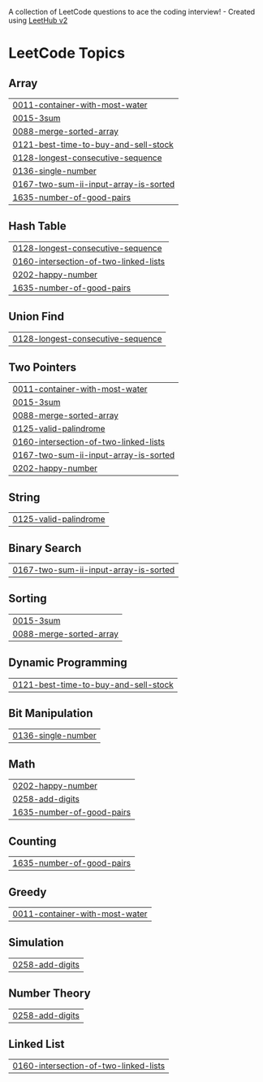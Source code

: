 A collection of LeetCode questions to ace the coding interview! - Created using [LeetHub v2](https://github.com/arunbhardwaj/LeetHub-2.0)
<!---LeetCode Topics Start-->
# LeetCode Topics
## Array
|  |
| ------- |
| [0011-container-with-most-water](https://github.com/Vashuki2004/LeetCode_Daily/tree/master/0011-container-with-most-water) |
| [0015-3sum](https://github.com/Vashuki2004/LeetCode_Daily/tree/master/0015-3sum) |
| [0088-merge-sorted-array](https://github.com/Vashuki2004/LeetCode_Daily/tree/master/0088-merge-sorted-array) |
| [0121-best-time-to-buy-and-sell-stock](https://github.com/Vashuki2004/LeetCode_Daily/tree/master/0121-best-time-to-buy-and-sell-stock) |
| [0128-longest-consecutive-sequence](https://github.com/Vashuki2004/LeetCode_Daily/tree/master/0128-longest-consecutive-sequence) |
| [0136-single-number](https://github.com/Vashuki2004/LeetCode_Daily/tree/master/0136-single-number) |
| [0167-two-sum-ii-input-array-is-sorted](https://github.com/Vashuki2004/LeetCode_Daily/tree/master/0167-two-sum-ii-input-array-is-sorted) |
| [1635-number-of-good-pairs](https://github.com/Vashuki2004/LeetCode_Daily/tree/master/1635-number-of-good-pairs) |
## Hash Table
|  |
| ------- |
| [0128-longest-consecutive-sequence](https://github.com/Vashuki2004/LeetCode_Daily/tree/master/0128-longest-consecutive-sequence) |
| [0160-intersection-of-two-linked-lists](https://github.com/Vashuki2004/LeetCode_Daily/tree/master/0160-intersection-of-two-linked-lists) |
| [0202-happy-number](https://github.com/Vashuki2004/LeetCode_Daily/tree/master/0202-happy-number) |
| [1635-number-of-good-pairs](https://github.com/Vashuki2004/LeetCode_Daily/tree/master/1635-number-of-good-pairs) |
## Union Find
|  |
| ------- |
| [0128-longest-consecutive-sequence](https://github.com/Vashuki2004/LeetCode_Daily/tree/master/0128-longest-consecutive-sequence) |
## Two Pointers
|  |
| ------- |
| [0011-container-with-most-water](https://github.com/Vashuki2004/LeetCode_Daily/tree/master/0011-container-with-most-water) |
| [0015-3sum](https://github.com/Vashuki2004/LeetCode_Daily/tree/master/0015-3sum) |
| [0088-merge-sorted-array](https://github.com/Vashuki2004/LeetCode_Daily/tree/master/0088-merge-sorted-array) |
| [0125-valid-palindrome](https://github.com/Vashuki2004/LeetCode_Daily/tree/master/0125-valid-palindrome) |
| [0160-intersection-of-two-linked-lists](https://github.com/Vashuki2004/LeetCode_Daily/tree/master/0160-intersection-of-two-linked-lists) |
| [0167-two-sum-ii-input-array-is-sorted](https://github.com/Vashuki2004/LeetCode_Daily/tree/master/0167-two-sum-ii-input-array-is-sorted) |
| [0202-happy-number](https://github.com/Vashuki2004/LeetCode_Daily/tree/master/0202-happy-number) |
## String
|  |
| ------- |
| [0125-valid-palindrome](https://github.com/Vashuki2004/LeetCode_Daily/tree/master/0125-valid-palindrome) |
## Binary Search
|  |
| ------- |
| [0167-two-sum-ii-input-array-is-sorted](https://github.com/Vashuki2004/LeetCode_Daily/tree/master/0167-two-sum-ii-input-array-is-sorted) |
## Sorting
|  |
| ------- |
| [0015-3sum](https://github.com/Vashuki2004/LeetCode_Daily/tree/master/0015-3sum) |
| [0088-merge-sorted-array](https://github.com/Vashuki2004/LeetCode_Daily/tree/master/0088-merge-sorted-array) |
## Dynamic Programming
|  |
| ------- |
| [0121-best-time-to-buy-and-sell-stock](https://github.com/Vashuki2004/LeetCode_Daily/tree/master/0121-best-time-to-buy-and-sell-stock) |
## Bit Manipulation
|  |
| ------- |
| [0136-single-number](https://github.com/Vashuki2004/LeetCode_Daily/tree/master/0136-single-number) |
## Math
|  |
| ------- |
| [0202-happy-number](https://github.com/Vashuki2004/LeetCode_Daily/tree/master/0202-happy-number) |
| [0258-add-digits](https://github.com/Vashuki2004/LeetCode_Daily/tree/master/0258-add-digits) |
| [1635-number-of-good-pairs](https://github.com/Vashuki2004/LeetCode_Daily/tree/master/1635-number-of-good-pairs) |
## Counting
|  |
| ------- |
| [1635-number-of-good-pairs](https://github.com/Vashuki2004/LeetCode_Daily/tree/master/1635-number-of-good-pairs) |
## Greedy
|  |
| ------- |
| [0011-container-with-most-water](https://github.com/Vashuki2004/LeetCode_Daily/tree/master/0011-container-with-most-water) |
## Simulation
|  |
| ------- |
| [0258-add-digits](https://github.com/Vashuki2004/LeetCode_Daily/tree/master/0258-add-digits) |
## Number Theory
|  |
| ------- |
| [0258-add-digits](https://github.com/Vashuki2004/LeetCode_Daily/tree/master/0258-add-digits) |
## Linked List
|  |
| ------- |
| [0160-intersection-of-two-linked-lists](https://github.com/Vashuki2004/LeetCode_Daily/tree/master/0160-intersection-of-two-linked-lists) |
<!---LeetCode Topics End-->
